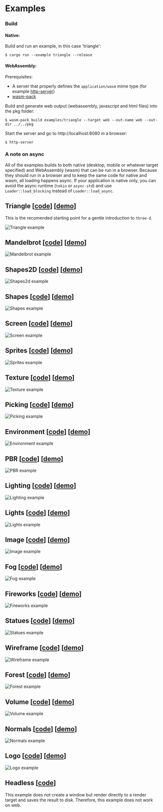 
# Examples

### Build

#### Native:

Build and run an example, in this case 'triangle':

```console
$ cargo run --example triangle --release
```

#### WebAssembly:

Prerequisites: 
- A server that properly defines the `application/wasm` mime type (for example [http-server](https://www.npmjs.com/package/http-server))
- [wasm-pack](https://rustwasm.github.io/wasm-pack/)

Build and generate web output (webassembly, javascript and html files) into the pkg folder:

```console
$ wasm-pack build examples/triangle --target web --out-name web --out-dir ../../pkg
```

Start the server and go to http://localhost:8080 in a browser:

```console
$ http-server
```

### A note on async

All of the examples builds to both native (desktop, mobile or whatever target specified) and WebAssembly (wasm) that can be run in a browser. 
Because they should run in a browser and to keep the same code for native and wasm, all loading happens async. 
If your application is native only, you can avoid the async runtime (`tokio` or `async-std`) and use `Loader::load_blocking` instead of `Loader::load_async`.

## Triangle [[code](https://github.com/asny/three-d/tree/master/examples/triangle/src/main.rs)] [[demo](https://asny.github.io/three-d/0.11/triangle.html)]

This is the recomended starting point for a gentle introduction to `three-d`. 

![Triangle example](https://asny.github.io/three-d/0.11/triangle.png)

## Mandelbrot [[code](https://github.com/asny/three-d/tree/master/examples/mandelbrot/src/main.rs)] [[demo](https://asny.github.io/three-d/0.11/mandelbrot.html)]

![Mandelbrot example](https://asny.github.io/three-d/0.11/mandelbrot.png)

## Shapes2D [[code](https://github.com/asny/three-d/tree/master/examples/shapes2d/src/main.rs)] [[demo](https://asny.github.io/three-d/0.11/shapes2d.html)]

![Shapes2d example](https://asny.github.io/three-d/0.11/shapes2d.png)

## Shapes [[code](https://github.com/asny/three-d/tree/master/examples/shapes/src/main.rs)] [[demo](https://asny.github.io/three-d/0.11/shapes.html)]

![Shapes example](https://asny.github.io/three-d/0.11/shapes.png)

## Screen [[code](https://github.com/asny/three-d/tree/master/examples/screen/src/main.rs)] [[demo](https://asny.github.io/three-d/0.11/screen.html)]

![Screen example](https://asny.github.io/three-d/0.11/screen.png)

## Sprites [[code](https://github.com/asny/three-d/tree/master/examples/sprites/src/main.rs)] [[demo](https://asny.github.io/three-d/0.11/sprites.html)]

![Sprites example](https://asny.github.io/three-d/0.11/sprites.png)

## Texture [[code](https://github.com/asny/three-d/tree/master/examples/texture/src/main.rs)] [[demo](https://asny.github.io/three-d/0.11/texture.html)]

![Texture example](https://asny.github.io/three-d/0.11/texture.png)

## Picking [[code](https://github.com/asny/three-d/tree/master/examples/picking/src/main.rs)] [[demo](https://asny.github.io/three-d/0.11/picking.html)]

![Picking example](https://asny.github.io/three-d/0.11/picking.png)

## Environment [[code](https://github.com/asny/three-d/tree/master/examples/environment/src/main.rs)] [[demo](https://asny.github.io/three-d/0.11/environment.html)]

![Environment example](https://asny.github.io/three-d/0.11/environment.png)

## PBR [[code](https://github.com/asny/three-d/tree/master/examples/pbr/src/main.rs)] [[demo](https://asny.github.io/three-d/0.11/pbr.html)]

![PBR example](https://asny.github.io/three-d/0.11/pbr.png)

## Lighting [[code](https://github.com/asny/three-d/tree/master/examples/lighting/src/main.rs)] [[demo](https://asny.github.io/three-d/0.11/lighting.html)]

![Lighting example](https://asny.github.io/three-d/0.11/lighting.png)

## Lights [[code](https://github.com/asny/three-d/tree/master/examples/lights/src/main.rs)] [[demo](https://asny.github.io/three-d/0.11/lights.html)]

![Lights example](https://asny.github.io/three-d/0.11/lights.png)

## Image [[code](https://github.com/asny/three-d/tree/master/examples/image/src/main.rs)] [[demo](https://asny.github.io/three-d/0.11/image.html)]

![Image example](https://asny.github.io/three-d/0.11/image.png)

## Fog [[code](https://github.com/asny/three-d/tree/master/examples/fog/src/main.rs)] [[demo](https://asny.github.io/three-d/0.11/fog.html)]

![Fog example](https://asny.github.io/three-d/0.11/fog.png)

## Fireworks [[code](https://github.com/asny/three-d/tree/master/examples/fireworks/src/main.rs)] [[demo](https://asny.github.io/three-d/0.11/fireworks.html)]

![Fireworks example](https://asny.github.io/three-d/0.11/fireworks.png)

## Statues [[code](https://github.com/asny/three-d/tree/master/examples/statues/src/main.rs)] [[demo](https://asny.github.io/three-d/0.11/statues.html)]

![Statues example](https://asny.github.io/three-d/0.11/statues.png)

## Wireframe [[code](https://github.com/asny/three-d/tree/master/examples/wireframe/src/main.rs)] [[demo](https://asny.github.io/three-d/0.11/wireframe.html)]

![Wireframe example](https://asny.github.io/three-d/0.11/wireframe.png)

## Forest [[code](https://github.com/asny/three-d/tree/master/examples/forest/src/main.rs)] [[demo](https://asny.github.io/three-d/0.11/forest.html)]

![Forest example](https://asny.github.io/three-d/0.11/forest.png)

## Volume [[code](https://github.com/asny/three-d/tree/master/examples/volume/src/main.rs)] [[demo](https://asny.github.io/three-d/0.11/volume.html)]

![Volume example](https://asny.github.io/three-d/0.11/volume.png)

## Normals [[code](https://github.com/asny/three-d/tree/master/examples/normals/src/main.rs)] [[demo](https://asny.github.io/three-d/0.11/normals.html)]

![Normals example](https://asny.github.io/three-d/0.11/normals.png)

## Logo [[code](https://github.com/asny/three-d/tree/master/examples/logo/src/main.rs)] [[demo](https://asny.github.io/three-d/0.11/logo.html)]

![Logo example](https://asny.github.io/three-d/0.11/logo.png)

## Headless [[code](https://github.com/asny/three-d/tree/master/examples/headless/src/main.rs)]

This example does not create a window but render directly to a render target and saves the result to disk. Therefore, this example does not work on web.
